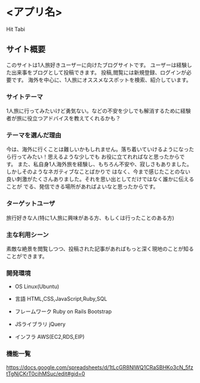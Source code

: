# <アプリ名>
Hit Tabi 
## サイト概要
このサイトは1人旅好きユーザーに向けたブログサイトです。
ユーザーは経験した出来事をブログとして投稿できます。
投稿,閲覧には新規登録、ログインが必要です。
海外を中心に、1人旅にオススメなスポットを検索、紹介しています。

### サイトテーマ
1人旅に行ってみたいけど勇気ない。などの不安を少しでも解消するために経験者が旅に役立つアドバイスを教えてくれるかも？

### テーマを選んだ理由
今は、海外に行くことは難しいかもしれません。落ち着いていけるようになったら行ってみたい！思えるような少しでも
お役に立てれればなと思ったからです。
また、私自身1人海外旅を経験し、もちろん不安や、寂しさもありました。しかしそのようなネガティブなことばかりで
はなく、今まで感じたことのない良い刺激がたくさんありました。それを思い出としてだけではなく誰かに伝えることが
でる、発信できる場所があればよいなと思ったからです。

### ターゲットユーザ
旅行好きな人(特に1人旅に興味がある方、もしくは行ったことのある方)

### 主な利用シーン
素敵な絶景を閲覧しつつ、投稿された記事があればもっと深く現地のことが知ることができます。

### 開発環境
- OS Linux(Ubuntu)

- 言語
HTML,CSS,JavaScript,Ruby,SQL

- フレームワーク
Ruby on Rails
Bootstrap

- JSライブラリ
jQuery

- インフラ
AWS(EC2,RDS,EIP)



### 機能一覧

https://docs.google.com/spreadsheets/d/1tLcGR8NlWQ1CRaSBHKo3cN_5fztTgNjCKrT0cihMSuc/edit#gid=0
